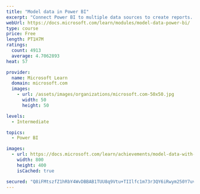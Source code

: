 ```yaml
---
title: "Model data in Power BI"
excerpt: "Connect Power BI to multiple data sources to create reports. Define the relationship between your data sources."
webUrl: https://docs.microsoft.com/learn/modules/model-data-power-bi/
type: course
price: Free
length: PT1H7M
ratings:
  count: 4913
  average: 4.7062893
heat: 57

provider:
  name: Microsoft Learn
  domain: microsoft.com
  images:
    - url: /assets/images/organizations/microsoft.com-50x50.jpg
      width: 50
      height: 50

levels:
  - Intermediate

topics:
  - Power BI

images:
  - url: https://docs.microsoft.com/learn/achievements/model-data-with-power-bi-desktop-social.png
    width: 800
    height: 400
    isCached: true

secured: "Q8iFMtszfZ1hRbY4WvDBBAB1TUU8q9Vtu+TIIlfc1m73r3QY6iRwym250Y7uv+etKcOTei8d/Tlgd94XroOI1AyrtH0GDQtvsWNCNM0Qq0ugK3GlEy2vLVuoZDrZtTBGbotuz5n1DtYZseXUKDSRg55si3yQdj3Ngsqnk3EfdBX93F/IujNLURBvKBfXB+XkwdV12rAlPTpsg8y2z3ykP2n3ukXJYAh48MSb1h/o8GomsXGzkoCwyC3O0cGmUFtzmiapWpmXZcmACxjDILVNhqppU/5ayPjHiD+UGgWXlzfIld6sVAcJKbRSwf5aH3DG9a9qOpRlFySxWOEjFVFw9Ka/qhnRZQIKxixhjQWVMdOIA5RVyXZVkTx20Hv+gEfYtVIQuLKdjcCOKSrHrdgiH8JBsPPqVeAEcbllh4vH9lE=;gpdjGTDO1twidxK5vaP9TA=="
---
```


